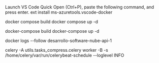 Launch VS Code Quick Open (Ctrl+P), paste the following command, and press enter.
ext install ms-azuretools.vscode-docker

docker compose build
docker compose up -d

docker-compose build
docker-compose up -d 

docker logs --follow desarrollo-software-nube-api-1


celery -A utils.tasks_compress.celery worker -B -s /home/celery/var/run/celerybeat-schedule --loglevel INFO